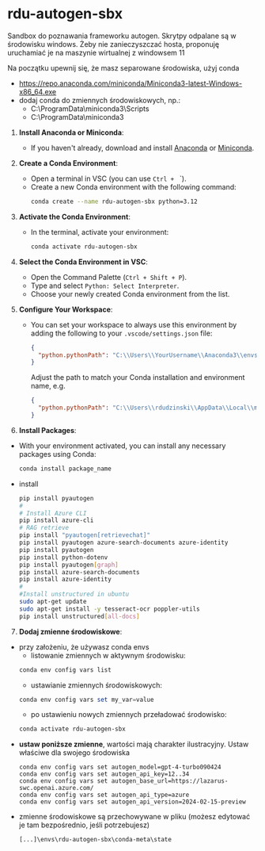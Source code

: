 # rdu-autogen-sbx

Sandbox do poznawania frameworku autogen.
Skrytpy odpalane są w środowisku windows. 
Żeby nie zanieczyszczać hosta, proponuję uruchamiać je na maszynie wirtualnej z windowsem 11

Na początku upewnij się, że masz separowane środowiska, użyj conda
 - https://repo.anaconda.com/miniconda/Miniconda3-latest-Windows-x86_64.exe 
 - dodaj conda do zmiennych środowiskowych, np.: 
   - C:\ProgramData\miniconda3\Scripts
   - C:\ProgramData\miniconda3


1. **Install Anaconda or Miniconda**:
   - If you haven't already, download and install [Anaconda](https://www.anaconda.com/products/distribution) or [Miniconda](https://docs.conda.io/en/latest/miniconda.html).

2. **Create a Conda Environment**:
   - Open a terminal in VSC (you can use `Ctrl + ` `).
   - Create a new Conda environment with the following command:
     ```bash
     conda create --name rdu-autogen-sbx python=3.12
     ```

3. **Activate the Conda Environment**:
   - In the terminal, activate your environment:
     ```bash
     conda activate rdu-autogen-sbx
     ```

4. **Select the Conda Environment in VSC**:
   - Open the Command Palette (`Ctrl + Shift + P`).
   - Type and select `Python: Select Interpreter`.
   - Choose your newly created Conda environment from the list.

5. **Configure Your Workspace**:
   - You can set your workspace to always use this environment by adding the following to your `.vscode/settings.json` file:
     ```json
     {
       "python.pythonPath": "C:\\Users\\YourUsername\\Anaconda3\\envs\\myenv\\python.exe"
     }
     ```
     Adjust the path to match your Conda installation and environment name, e.g.
     ```json
     {
       "python.pythonPath": "C:\\Users\\rdudzinski\\AppData\\Local\\miniconda3\\envs\\rdu-autogen-sbx\\python.exe"
     }
     ```

6. **Install Packages**:
  - With your environment activated, you can install any necessary packages using Conda:
     ```bash
     conda install package_name
     ```
  - install
    ```bash
    pip install pyautogen
    #
    # Install Azure CLI
    pip install azure-cli
    # RAG retrieve
    pip install "pyautogen[retrievechat]"
    pip install pyautogen azure-search-documents azure-identity
    pip install pyautogen
    pip install python-dotenv
    pip install pyautogen[graph]
    pip install azure-search-documents
    pip install azure-identity
    #
    #Install unstructured in ubuntu
    sudo apt-get update
    sudo apt-get install -y tesseract-ocr poppler-utils
    pip install unstructured[all-docs]

    ```

7. **Dodaj zmienne środowiskowe**:
  - przy założeniu, że używasz conda envs
    - listowanie zmiennych w aktywnym środowisku:
    ```powershell
    conda env config vars list
    ```
    - ustawianie zmiennych środowiskowych:
    ```powershell
    conda env config vars set my_var=value
    ```
    - po ustawieniu nowych zmiennych przeładować środowisko:
    ```powershell
    conda activate rdu-autogen-sbx
    ```
  - **ustaw poniższe zmienne**, wartości mają charakter ilustracyjny. Ustaw właściwe dla swojego środowiska
    ```
    conda env config vars set autogen_model=gpt-4-turbo090424
    conda env config vars set autogen_api_key=12..34
    conda env config vars set autogen_base_url=https://lazarus-swc.openai.azure.com/
    conda env config vars set autogen_api_type=azure
    conda env config vars set autogen_api_version=2024-02-15-preview
    ```
  - zmienne środowiskowe są przechowywane w pliku (możesz edytować je tam bezpośrednio, jeśli potrzebujesz)
    ```
    [...]\envs\rdu-autogen-sbx\conda-meta\state
    ```